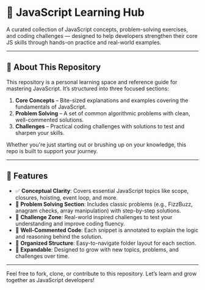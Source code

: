 
# 🧠 JavaScript Learning Hub

A curated collection of JavaScript concepts, problem-solving exercises, and coding challenges — designed to help developers strengthen their core JS skills through hands-on practice and real-world examples.

---

## 📌 About This Repository

This repository is a personal learning space and reference guide for mastering JavaScript. It’s structured into three focused sections:

1. **Core Concepts** – Bite-sized explanations and examples covering the fundamentals of JavaScript.
2. **Problem Solving** – A set of common algorithmic problems with clean, well-commented solutions.
3. **Challenges** – Practical coding challenges with solutions to test and sharpen your skills.

Whether you're just starting out or brushing up on your knowledge, this repo is built to support your journey.

---

## 🚀 Features

- ✅ **Conceptual Clarity**: Covers essential JavaScript topics like scope, closures, hoisting, event loop, and more.
- 🧩 **Problem Solving Section**: Includes classic problems (e.g., FizzBuzz, anagram checks, array manipulation) with step-by-step solutions.
- 🧠 **Challenge Zone**: Real-world inspired challenges to test your understanding and improve coding fluency.
- 💬 **Well-Commented Code**: Each snippet is annotated to explain the logic and reasoning behind the solution.
- 📁 **Organized Structure**: Easy-to-navigate folder layout for each section.
- 🔄 **Expandable**: Designed to grow with new topics, problems, and challenges over time.

---

Feel free to fork, clone, or contribute to this repository. Let’s learn and grow together as JavaScript developers!


